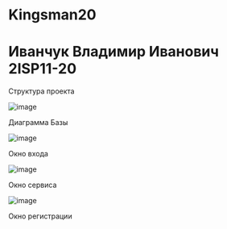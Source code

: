 # Kingsman20
<h1>Иванчук Владимир Иванович 2ISP11-20</h1>

<p>Структура проекта</p>

![image](https://user-images.githubusercontent.com/120939042/224034611-faad2f51-e904-4d0a-a3dc-71141aa4f1d5.png)

<p>Диаграмма Базы </p>

![image](https://user-images.githubusercontent.com/120939042/224987133-d61fd85e-82be-4c2a-8b40-b19c870ef22a.png)

<p>Окно входа</p>

![image](https://user-images.githubusercontent.com/120939042/227508329-67086db9-dfae-4440-9551-37fe4bca1899.png)


<p>Окно сервиса</p>

![image](https://user-images.githubusercontent.com/120939042/227508234-8892ab21-5d33-4801-a7f2-582bf5fc07ea.png)

<p>Окно регистрации</p>

